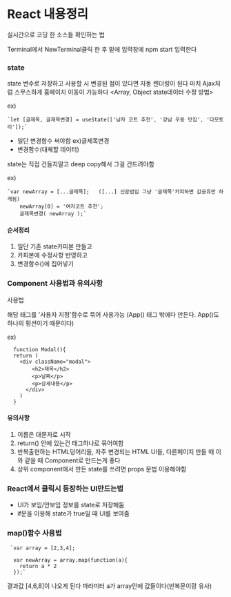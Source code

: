 # React 내용정리
    
실시간으로 코딩 한 소스들 확인하는 법

Terminal에서 NewTerminal클릭 한 후 밑에 입력창에 npm start 입력한다

### state

state 변수로 저장하고 사용할 시 변경된 점이 있다면 자동 렌더링이 된다 마치 Ajax처럼 스무스하게 홈페이지 이동이 가능하다 
<Array, Object state데이터 수정 방법>

ex) 

    `let [글제목, 글제목변경] = useState(['남자 코트 추천', '강남 우동 맛집', '다모토리']);`

- 일단 변경함수 써야함 ex)글제목변경
- 변경함수(대체할 데이터)

state는 직접 건들지말고 deep copy해서 그걸 건드려야함

ex)	

    `var newArray = [...글제목];   ([...] 신문법임 그냥 '글제목'카피하면 값공유만 하게됨)
        newArray[0] = '여자코트 추천';
        글제목변경( newArray );`

#### 순서정리

1. 일단 기존 state카피본 만들고
2. 카피본에 수정사항 반영하고
3. 변경함수()에 집어넣기



### Component 사용법과 유의사항

사용법

해당 태그를 '사용자 지정'함수로 묶어 사용가능 (App() 태그 밖에다 만든다. App()도 하나의 펑션이기 때문이다)

ex)

      function Modal(){
      return (
        <div className="modal">
            <h2>제목</h2>
            <p>날짜</p>
            <p>상세내용</p>
          </div>
        )
      }
      
      
#### 유의사항

1. 이름은 대문자로 시작
2. return() 안에 있는건 태그하나로 묶어여함
3. 반복출현하는 HTML덩어리들, 자주 변경되는 HTML UI들, 다른페이지 만들 때 이와 같을 때 Component로 만드는게 좋다
4. 상위 component에서 만든 state를 쓰려면 props 문법 이용해야함


### React에서 클릭시 등장하는 UI만드는법

- UI가 보임/안보임 정보를 state로 저장해둠
- if문을 이용해 state가 true일 때 UI를 보여줌


### map()함수 사용법

     `var array = [2,3,4];

      var newArray = array.map(function(a){
        return a * 2
      });`


결과값 [4,6,8]이 나오게 된다 파라미터 a가 array안에 값들이다(반복문이랑 유사)
        

